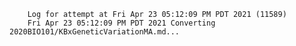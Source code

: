         Log for attempt at Fri Apr 23 05:12:09 PM PDT 2021 (11589)
        Fri Apr 23 05:12:09 PM PDT 2021 Converting 2020BIO101/KBxGeneticVariationMA.md...
